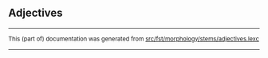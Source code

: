 ## Adjectives

* * *

<small>This (part of) documentation was generated from [src/fst/morphology/stems/adjectives.lexc](https://github.com/giellalt/lang-evn/blob/main/src/fst/morphology/stems/adjectives.lexc)</small>

---

